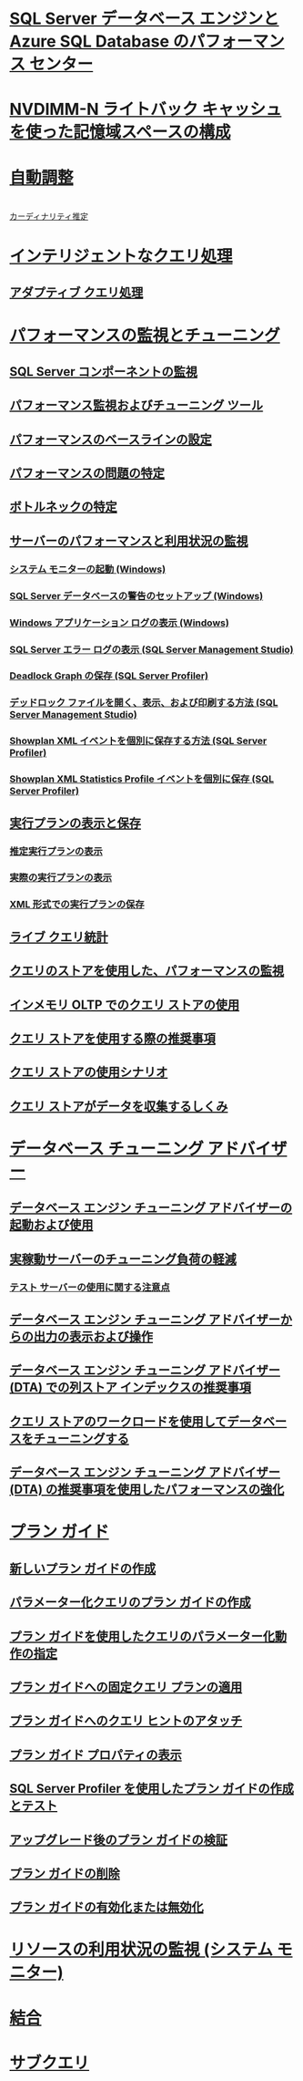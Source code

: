 
# [SQL Server データベース エンジンと Azure SQL Database のパフォーマンス センター](performance-center-for-sql-server-database-engine-and-azure-sql-database.md)  
# [NVDIMM-N ライトバック キャッシュを使った記憶域スペースの構成](configuring-storage-spaces-with-a-nvdimm-n-write-back-cache.md)  

# [自動調整](../automatic-tuning/automatic-tuning.md)
# 
  [カーディナリティ推定](cardinality-estimation-sql-server.md)  
# [インテリジェントなクエリ処理](intelligent-query-processing.md)
## [アダプティブ クエリ処理](adaptive-query-processing.md)

# [パフォーマンスの監視とチューニング](monitor-and-tune-for-performance.md)  
## [SQL Server コンポーネントの監視](monitor-sql-server-components.md)  
## [パフォーマンス監視およびチューニング ツール](performance-monitoring-and-tuning-tools.md)  

## [パフォーマンスのベースラインの設定](establish-a-performance-baseline.md)  
## [パフォーマンスの問題の特定](isolate-performance-problems.md)  
## [ボトルネックの特定](identify-bottlenecks.md)  
## [サーバーのパフォーマンスと利用状況の監視](server-performance-and-activity-monitoring.md)  
### [システム モニターの起動 (Windows)](start-system-monitor-windows.md)  
### [SQL Server データベースの警告のセットアップ (Windows)](set-up-a-sql-server-database-alert-windows.md)  
### [Windows アプリケーション ログの表示 (Windows)](view-the-windows-application-log-windows-10.md)  
### [SQL Server エラー ログの表示 (SQL Server Management Studio)](view-the-sql-server-error-log-sql-server-management-studio.md)  
### [Deadlock Graph の保存 (SQL Server Profiler)](save-deadlock-graphs-sql-server-profiler.md)  
### [デッドロック ファイルを開く、表示、および印刷する方法 (SQL Server Management Studio)](open-view-and-print-a-deadlock-file-sql-server-management-studio.md)  
### [Showplan XML イベントを個別に保存する方法 (SQL Server Profiler)](save-showplan-xml-events-separately-sql-server-profiler.md)  
### [Showplan XML Statistics Profile イベントを個別に保存 (SQL Server Profiler)](save-showplan-xml-statistics-profile-events-separately-sql-server-profiler.md)  
## [実行プランの表示と保存](display-and-save-execution-plans.md)  
### [推定実行プランの表示](display-the-estimated-execution-plan.md)  
### [実際の実行プランの表示](display-an-actual-execution-plan.md)  
### [XML 形式での実行プランの保存](save-an-execution-plan-in-xml-format.md)  
## [ライブ クエリ統計](live-query-statistics.md)  
## [クエリのストアを使用した、パフォーマンスの監視](monitoring-performance-by-using-the-query-store.md)  
## [インメモリ OLTP でのクエリ ストアの使用](using-the-query-store-with-in-memory-oltp.md)  
## [クエリ ストアを使用する際の推奨事項](best-practice-with-the-query-store.md)  
## [クエリ ストアの使用シナリオ](query-store-usage-scenarios.md)  
## [クエリ ストアがデータを収集するしくみ](how-query-store-collects-data.md)  


# [データベース チューニング アドバイザー](database-engine-tuning-advisor.md)  
## [データベース エンジン チューニング アドバイザーの起動および使用](start-and-use-the-database-engine-tuning-advisor.md)  
## [実稼動サーバーのチューニング負荷の軽減](reduce-the-production-server-tuning-load.md)  
### [テスト サーバーの使用に関する注意点](considerations-for-using-test-servers.md)  
## [データベース エンジン チューニング アドバイザーからの出力の表示および操作](view-and-work-with-the-output-from-the-database-engine-tuning-advisor.md)  
## [データベース エンジン チューニング アドバイザー (DTA) での列ストア インデックスの推奨事項](columnstore-index-recommendations-in-database-engine-tuning-advisor-dta.md)  
## [クエリ ストアのワークロードを使用してデータベースをチューニングする](tuning-database-using-workload-from-query-store.md)  
## [データベース エンジン チューニング アドバイザー (DTA) の推奨事項を使用したパフォーマンスの強化](performance-improvements-using-dta-recommendations.md)  

# [プラン ガイド](plan-guides.md)  
## [新しいプラン ガイドの作成](create-a-new-plan-guide.md)  
## [パラメーター化クエリのプラン ガイドの作成](create-a-plan-guide-for-parameterized-queries.md)  
## [プラン ガイドを使用したクエリのパラメーター化動作の指定](specify-query-parameterization-behavior-by-using-plan-guides.md)  
## [プラン ガイドへの固定クエリ プランの適用](apply-a-fixed-query-plan-to-a-plan-guide.md)  
## [プラン ガイドへのクエリ ヒントのアタッチ](attach-query-hints-to-a-plan-guide.md)  
## [プラン ガイド プロパティの表示](view-plan-guide-properties.md)  
## [SQL Server Profiler を使用したプラン ガイドの作成とテスト](use-sql-server-profiler-to-create-and-test-plan-guides.md)  
## [アップグレード後のプラン ガイドの検証](validate-plan-guides-after-upgrade.md)  
## [プラン ガイドの削除](delete-a-plan-guide.md)  
## [プラン ガイドの有効化または無効化](enable-or-disable-a-plan-guide.md)  

# [リソースの利用状況の監視 (システム モニター)](../performance-monitor/monitor-resource-usage-system-monitor.md)    

# [結合](joins.md)   

# [サブクエリ](subqueries.md)    

